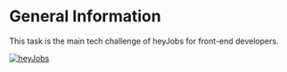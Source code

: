 # General Information

This task is the main tech challenge of heyJobs for front-end developers.

[![heyJobs](https://gitcdn.xyz/repo/andresin87/heyJobs/master/heyJobs.svg)](https://www.heyjobs.co/de/) 